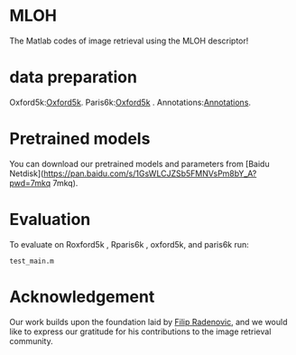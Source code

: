 # MLOH

The Matlab codes of image retrieval using the MLOH descriptor!

# data preparation

Oxford5k:[Oxford5k](http://www.robots.ox.ac.uk/~vgg/data/oxbuildings).
Paris6k:[Oxford5k](http://www.robots.ox.ac.uk/~vgg/data/parisbuildings) .
Annotations:[Annotations](http://cmp.felk.cvut.cz/revisitop/).

# Pretrained models

You can download our pretrained models and parameters from [Baidu Netdisk](https://pan.baidu.com/s/1GsWLCJZSb5FMNVsPm8bY_A?pwd=7mkq 7mkq).

# Evaluation

To evaluate on Roxford5k , Rparis6k , oxford5k, and paris6k run:
```
test_main.m
```

# Acknowledgement

Our work builds upon the foundation laid by [Filip Radenovic](https://github.com/filipradenovic/revisitop), and we would like to express our gratitude for his contributions to the image retrieval community.
